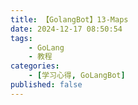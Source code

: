 ```yaml
---
title: 【GolangBot】13-Maps
date: 2024-12-17 08:50:54
tags: 
    - GoLang
    - 教程
categories:
    - [学习心得, GoLangBot]
published: false
---
```

